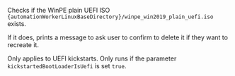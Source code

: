 Checks if the WinPE plain UEFI ISO `{automationWorkerLinuxBaseDirectory}/winpe_win2019_plain_uefi.iso` exists.

If it does, prints a message to ask user to confirm to delete it if they want to recreate it.

Only applies to UEFI kickstarts. Only runs if the parameter `kickstartedBootLoaderIsUefi` is set `true`.